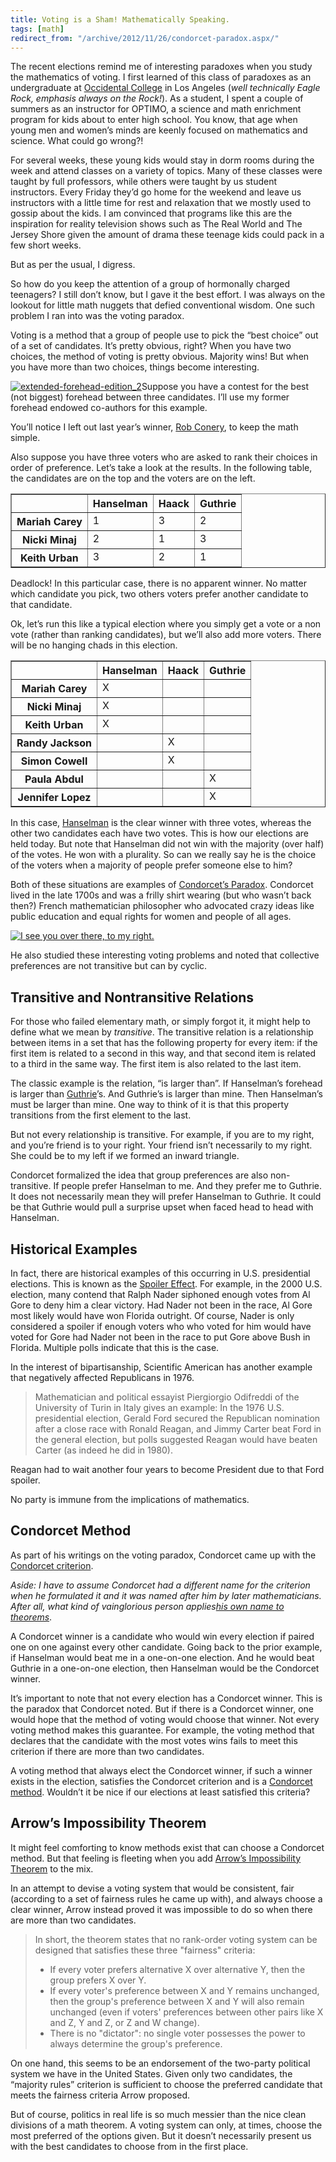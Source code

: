 ```yaml
---
title: Voting is a Sham! Mathematically Speaking.
tags: [math]
redirect_from: "/archive/2012/11/26/condorcet-paradox.aspx/"
---
```


The recent elections remind me of interesting paradoxes when you study
the mathematics of voting. I first learned of this class of paradoxes as
an undergraduate at [Occidental
College](http://www.oxy.edu/ "Occidental College") in Los Angeles (*well
technically Eagle Rock, emphasis always on the Rock!*). As a student, I
spent a couple of summers as an instructor for OPTIMO, a science and
math enrichment program for kids about to enter high school. You know,
that age when young men and women’s minds are keenly focused on
mathematics and science. What could go wrong?!

For several weeks, these young kids would stay in dorm rooms during the
week and attend classes on a variety of topics. Many of these classes
were taught by full professors, while others were taught by us student
instructors. Every Friday they’d go home for the weekend and leave us
instructors with a little time for rest and relaxation that we mostly
used to gossip about the kids. I am convinced that programs like this
are the inspiration for reality television shows such as The Real World
and The Jersey Shore given the amount of drama these teenage kids could
pack in a few short weeks.

But as per the usual, I digress.

So how do you keep the attention of a group of hormonally charged
teenagers? I still don’t know, but I gave it the best effort. I was
always on the lookout for little math nuggets that defied conventional
wisdom. One such problem I ran into was the voting paradox.

Voting is a method that a group of people use to pick the “best choice”
out of a set of candidates. It’s pretty obvious, right? When you have
two choices, the method of voting is pretty obvious. Majority wins! But
when you have more than two choices, things become interesting.

[![extended-forehead-edition\_2](https://haacked.com/images/haacked_com/WindowsLiveWriter/Voting-is-a-Sham_C528/extended-forehead-edition_2_thumb.jpg "extended-forehead-edition_2")](https://haacked.com/images/haacked_com/WindowsLiveWriter/Voting-is-a-Sham_C528/extended-forehead-edition_2_2.jpg)Suppose
you have a contest for the best (not biggest) forehead between three
candidates. I’ll use my former forehead endowed co-authors for this
example.

You’ll notice I left out last year’s winner, [Rob
Conery](http://wekeroad.com/ "Rob Conery's Blog"), to keep the math
simple.

Also suppose you have three voters who are asked to rank their choices
in order of preference. Let’s take a look at the results. In the
following table, the candidates are on the top and the voters are on the
left.

<table class="matrix" border="1" cellspacing="0" cellpadding="2">
    <tbody>
    <tr>
        <td valign="top"> </td>
        <th valign="top"><strong>Hanselman</strong></th>
        <th valign="top"><strong>Haack</strong></th>
        <th valign="top"><strong>Guthrie</strong></th>
    </tr>
    <tr>
        <th valign="top"><strong>Mariah Carey</strong></th>
        <td valign="top">1</td>
        <td valign="top">3</td>
        <td valign="top">2</td>
    </tr>
    <tr>
        <th valign="top"><strong>Nicki Minaj</strong></th>
        <td valign="top">2</td>
        <td valign="top">1</td>
        <td valign="top">3</td>
    </tr>
    <tr>
        <th valign="top"><strong>Keith Urban</strong></th>
        <td valign="top">3</td>
        <td valign="top">2</td>
        <td valign="top">1</td>
    </tr>
    </tbody>
</table>

Deadlock! In this particular case, there is no apparent winner. No
matter which candidate you pick, two others voters prefer another
candidate to that candidate.

Ok, let’s run this like a typical election where you simply get a vote
or a non vote (rather than ranking candidates), but we’ll also add more
voters. There will be no hanging chads in this election.

<table class="matrix" border="1" cellspacing="0" cellpadding="2">
    <tbody>
     <tr>
        <td valign="top"> </td>
        <th valign="top"><strong>Hanselman</strong></th>
        <th valign="top"><strong>Haack</strong></th>
        <th valign="top"><strong>Guthrie</strong></th>
      </tr>
      <tr>
        <th valign="top"><strong>Mariah Carey</strong></th>
        <td valign="top">X</td>
        <td valign="top"> </td>
        <td valign="top"> </td>
      </tr>
      <tr>
        <th valign="top"><strong>Nicki Minaj</strong></th>
        <td valign="top">X</td>
        <td valign="top"> </td>
        <td valign="top"> </td>
      </tr>
      <tr>
        <th valign="top"><strong>Keith Urban</strong></th>
        <td valign="top">X</td>
        <td valign="top"> </td>
        <td valign="top"> </td>
      </tr>
      <tr>
        <th valign="top"><strong>Randy Jackson</strong></th>
        <td valign="top"> </td>
        <td valign="top">X</td>
        <td valign="top"> </td>
      </tr>
      <tr>
        <th valign="top"><strong>Simon Cowell</strong></th>
        <td valign="top"> </td>
        <td valign="top">X</td>
        <td valign="top"> </td>
      </tr>
      <tr>
          <th valign="top"><strong>Paula Abdul</strong></th>
          <td valign="top"> </td>
          <td valign="top"> </td>
          <td valign="top">X</td>
        </tr>
        <tr>
            <th valign="top"><strong>Jennifer Lopez</strong></th>
            <td valign="top"> </td>
            <td valign="top"> </td>
            <td valign="top">X</td>
        </tr>
    </tbody>
</table>

In this case,
[Hanselman](http://hanselman.com/blog "Scott Hanselman's Blog") is the
clear winner with three votes, whereas the other two candidates each
have two votes. This is how our elections are held today. But note that
Hanselman did not win with the majority (over half) of the votes. He won
with a plurality. So can we really say he is the choice of the voters
when a majority of people prefer someone else to him?

Both of these situations are examples of [Condorcet’s
Paradox](http://en.wikipedia.org/wiki/Voting_paradox "Condorcet's Paradox on Wikipedia").
Condorcet lived in the late 1700s and was a frilly shirt wearing (but
who wasn’t back then?) French mathematician philosopher who advocated
crazy ideas like public education and equal rights for women and people
of all ages.

[![I see you over there, to my right.](https://haacked.com/images/haacked_com/WindowsLiveWriter/Voting-is-a-Sham_C528/420px-Nicolas_de_Condorcet_thumb.png "420px-Nicolas_de_Condorcet")](https://haacked.com/images/haacked_com/WindowsLiveWriter/Voting-is-a-Sham_C528/420px-Nicolas_de_Condorcet.png)

He also studied these interesting voting problems and noted that
collective preferences are not transitive but can by cyclic.

Transitive and Nontransitive Relations
--------------------------------------

For those who failed elementary math, or simply forgot it, it might help
to define what we mean by *transitive*. The transitive relation is a
relationship between items in a set that has the following property for
every item: if the first item is related to a second in this way, and
that second item is related to a third in the same way. The first item
is also related to the last item.

The classic example is the relation, “is larger than”. If Hanselman’s
forehead is larger than
[Guthrie](http://weblogs.asp.net/scottgu/ "Scott Guthrie's Blog")’s. And
Guthrie’s is larger than mine. Then Hanselman’s must be larger than
mine. One way to think of it is that this property transitions from the
first element to the last.

But not every relationship is transitive. For example, if you are to my
right, and you’re friend is to your right. Your friend isn’t necessarily
to my right. She could be to my left if we formed an inward triangle.

Condorcet formalized the idea that group preferences are also
non-transitive. If people prefer Hanselman to me. And they prefer me to
Guthrie. It does not necessarily mean they will prefer Hanselman to
Guthrie. It could be that Guthrie would pull a surprise upset when faced
head to head with Hanselman.

Historical Examples
-------------------

In fact, there are historical examples of this occurring in U.S.
presidential elections. This is known as the [Spoiler
Effect](http://en.wikipedia.org/wiki/Spoiler_effect "Spoiler Effect").
For example, in the 2000 U.S. election, many contend that Ralph Nader
siphoned enough votes from Al Gore to deny him a clear victory. Had
Nader not been in the race, Al Gore most likely would have won Florida
outright. Of course, Nader is only considered a spoiler if enough voters
who who voted for him would have voted for Gore had Nader not been in
the race to put Gore above Bush in Florida. Multiple polls indicate that
this is the case.

In the interest of bipartisanship, Scientific American has another
example that negatively affected Republicans in 1976.

> Mathematician and political essayist Piergiorgio Odifreddi of the
> University of Turin in Italy gives an example: In the 1976 U.S.
> presidential election, Gerald Ford secured the Republican nomination
> after a close race with Ronald Reagan, and Jimmy Carter beat Ford in
> the general election, but polls suggested Reagan would have beaten
> Carter (as indeed he did in 1980).

Reagan had to wait another four years to become President due to that
Ford spoiler.

No party is immune from the implications of mathematics.

Condorcet Method
----------------

As part of his writings on the voting paradox, Condorcet came up with
the [Condorcet
criterion](http://en.wikipedia.org/wiki/Condorcet_criterion "Condorcet Criterion on Wikipedia").

*Aside: I have to assume Condorcet had a different name for the
criterion when he formulated it and it was named after him by later
mathematicians. After all, what kind of vainglorious person
applies*[*his own name to
theorems*](http://www.codinghorror.com/blog/2007/07/the-principle-of-least-power.html "Atwood's Law").

A Condorcet winner is a candidate who would win every election if paired
one on one against every other candidate. Going back to the prior
example, if Hanselman would beat me in a one-on-one election. And he
would beat Guthrie in a one-on-one election, then Hanselman would be the
Condorcet winner.

It’s important to note that not every election has a Condorcet winner.
This is the paradox that Condorcet noted. But if there is a Condorcet
winner, one would hope that the method of voting would choose that
winner. Not every voting method makes this guarantee. For example, the
voting method that declares that the candidate with the most votes wins
fails to meet this criterion if there are more than two candidates.

A voting method that always elect the Condorcet winner, if such a winner
exists in the election, satisfies the Condorcet criterion and is a
[Condorcet
method](http://en.wikipedia.org/wiki/Condorcet_method "Condorcet Method on Wikipedia").
Wouldn’t it be nice if our elections at least satisfied this criteria?

Arrow’s Impossibility Theorem
-----------------------------

It might feel comforting to know methods exist that can choose a
Condorcet method. But that feeling is fleeting when you add [Arrow’s
Impossibility
Theorem](http://en.wikipedia.org/wiki/Arrow%27s_impossibility_theorem "Arrow's Impossibility Theorem on Wikipedia")
to the mix.

In an attempt to devise a voting system that would be consistent, fair
(according to a set of fairness rules he came up with), and always
choose a clear winner, Arrow instead proved it was impossible to do so
when there are more than two candidates.

> In short, the theorem states that no rank-order voting system can be
> designed that satisfies these three "fairness" criteria:
>
> -   If every voter prefers alternative X over alternative Y, then the
>     group prefers X over Y.
> -   If every voter's preference between X and Y remains unchanged,
>     then the group's preference between X and Y will also remain
>     unchanged (even if voters' preferences between other pairs like X
>     and Z, Y and Z, or Z and W change).
> -   There is no "dictator": no single voter possesses the power to
>     always determine the group's preference.

On one hand, this seems to be an endorsement of the two-party political
system we have in the United States. Given only two candidates, the
“majority rules” criterion is sufficient to choose the preferred
candidate that meets the fairness criteria Arrow proposed.

But of course, politics in real life is so much messier than the nice
clean divisions of a math theorem. A voting system can only, at times,
choose the most preferred of the options given. But it doesn’t
necessarily present us with the best candidates to choose from in the
first place.

